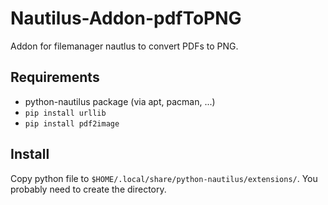 # Nautilus-Addon-pdfToPNG
Addon for filemanager nautlus to convert PDFs to PNG.

## Requirements ##
- python-nautilus package (via apt, pacman, ...)
- `pip install urllib`
- `pip install pdf2image`

## Install ##
Copy python file to `$HOME/.local/share/python-nautilus/extensions/`. You probably need to create the directory. 
